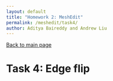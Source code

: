 ```yaml
---
layout: default
title: "Homework 2: MeshEdit"
permalink: /meshedit/task4/
author: Aditya Baireddy and Andrew Liu
---
```

[Back to main page]({{site.baseurl}}/meshedit)
# Task 4: Edge flip

